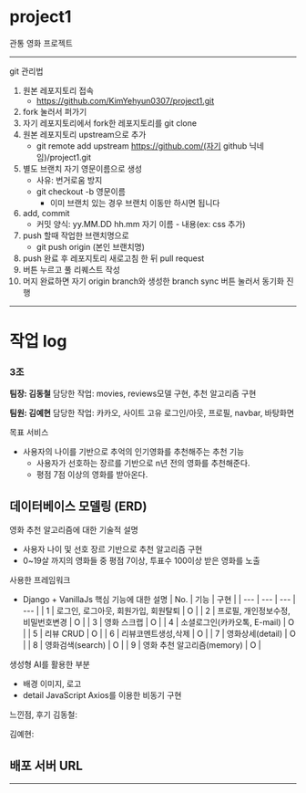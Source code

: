 # project1
관통 영화 프로젝트

---

git 관리법
1. 원본 레포지토리 접속
   - https://github.com/KimYehyun0307/project1.git
2. fork 눌러서 퍼가기
3. 자기 레포지토리에서 fork한 레포지토리를 git clone
4. 원본 레포지토리 upstream으로 추가
   - git remote add upstream https://github.com/(자기 github 닉네임)/project1.git
5. 별도 브랜치 자기 영문이름으로 생성
   - 사유: 번거로움 방지
   - git checkout -b 영문이름
     - 이미 브랜치 있는 경우 브랜치 이동만 하시면 됩니다
6. add, commit
   - 커밋 양식: yy.MM.DD hh.mm 자기 이름 - 내용(ex: css 추가)
7. push 할때 작업한 브랜치명으로
   - git push origin (본인 브랜치명)
8. push 완료 후 레포지토리 새로고침 한 뒤 pull request
9. 버튼 누르고 풀 리퀘스트 작성
10. 머지 완료하면 자기 origin branch와 생성한 branch sync 버튼 눌러서 동기화 진행

---

# 작업 log

### 3조

**팀장: 김동철**
담당한 작업: movies, reviews모델 구현, 추천 알고리즘 구현

**팀원: 김예현**
담당한 작업: 카카오, 사이트 고유 로그인/아웃, 프로필, navbar, 바탕화면

목표 서비스
- 사용자의 나이를 기반으로 추억의 인기영화를 추천해주는 추천 기능
  - 사용자가 선호하는 장르를 기반으로 n년 전의 영화를 추천해준다.
  - 평점 7점 이상의 영화를 받아온다.
  
데이터베이스 모델링 (ERD)
-

영화 추천 알고리즘에 대한 기술적 설명
- 사용자 나이 및 선호 장르 기반으로 추천 알고리즘 구현
- 0~19살 까지의 영화들 중 평점 7이상, 투표수 100이상 받은 영화를 노출

사용한 프레임워크
   - Django + VanillaJs
핵심 기능에 대한 설명
| No. | 기능 | 구현 |
| --- | --- | --- | --- |
| 1 | 로그인, 로그아웃, 회원가입, 회원탈퇴 | O |
| 2 | 프로필, 개인정보수정, 비밀번호변경 | O |
| 3 | 영화 스크랩  | O |
| 4 | 소셜로그인(카카오톡, E-mail) | O |
| 5 | 리뷰 CRUD | O |
| 6 | 리뷰코멘트생성,삭제 | O |
| 7 | 영화상세(detail) | O |
| 8 | 영화검색(search) | O |
| 9 | 영화 추천 알고리즘(memory) | O |


생성형 AI를 활용한 부분
- 배경 이미지, 로고
- detail JavaScript Axios를 이용한 비동기 구현

느낀점, 후기
김동철:

김예현:

배포 서버 URL
-

---

